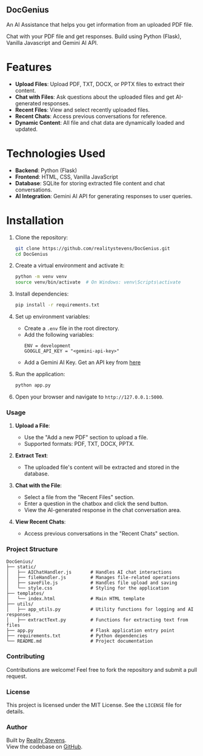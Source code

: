 ## DocGenius

An AI Assistance that helps you get information from an uploaded PDF file.

Chat with your PDF file and get responses. Build using Python (Flask), Vanilla Javascript and Gemini AI API.

# Features

- **Upload Files**: Upload PDF, TXT, DOCX, or PPTX files to extract their content.
- **Chat with Files**: Ask questions about the uploaded files and get AI-generated responses.
- **Recent Files**: View and select recently uploaded files.
- **Recent Chats**: Access previous conversations for reference.
- **Dynamic Content**: All file and chat data are dynamically loaded and updated.

# Technologies Used

- **Backend**: Python (Flask)
- **Frontend**: HTML, CSS, Vanilla JavaScript
- **Database**: SQLite for storing extracted file content and chat conversations.
- **AI Integration**: Gemini AI API for generating responses to user queries.

# Installation

1. Clone the repository:
    ```bash
    git clone https://github.com/realitystevens/DocGenius.git
    cd DocGenius
    ```

2. Create a virtual environment and activate it:
    ```bash
    python -m venv venv
    source venv/bin/activate  # On Windows: venv\Scripts\activate
    ```

3. Install dependencies:
    ```bash
    pip install -r requirements.txt
    ```

4. Set up environment variables:
    - Create a `.env` file in the root directory.
    - Add the following variables:
      ```
      ENV = development
      GOOGLE_API_KEY = "<gemini-api-key>"
      ```
    - Add a Gemini AI Key. Get an API key from [here](https://aistudio.google.com/app/apikey)

5. Run the application:
    ```bash
    python app.py
    ```

6. Open your browser and navigate to `http://127.0.0.1:5000`.

### Usage

1. **Upload a File**:
    - Use the "Add a new PDF" section to upload a file.
    - Supported formats: PDF, TXT, DOCX, PPTX.

2. **Extract Text**:
    - The uploaded file's content will be extracted and stored in the database.

3. **Chat with the File**:
    - Select a file from the "Recent Files" section.
    - Enter a question in the chatbox and click the send button.
    - View the AI-generated response in the chat conversation area.

4. **View Recent Chats**:
    - Access previous conversations in the "Recent Chats" section.

### Project Structure

```
DocGenius/
├── static/
│   ├── AIChatHandler.js       # Handles AI chat interactions
│   ├── fileHandler.js         # Manages file-related operations
│   ├── saveFile.js            # Handles file upload and saving
│   └── style.css              # Styling for the application
├── templates/
│   └── index.html             # Main HTML template
├── utils/
│   ├── app_utils.py           # Utility functions for logging and AI responses
│   ├── extractText.py         # Functions for extracting text from files
├── app.py                     # Flask application entry point
├── requirements.txt           # Python dependencies
└── README.md                  # Project documentation
```

### Contributing

Contributions are welcome! Feel free to fork the repository and submit a pull request.

### License

This project is licensed under the MIT License. See the `LICENSE` file for details.

### Author

Built by [Reality Stevens](http://linkedin.com/in/stevensreality).  
View the codebase on [GitHub](http://github.com/realitystevens/DocGenius).
